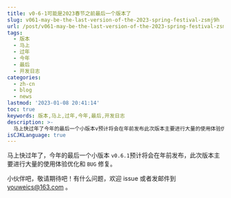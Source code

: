 ```yaml
---
title: v0-6-1可能是2023春节之前最后一个版本了
slug: v061-may-be-the-last-version-of-the-2023-spring-festival-zsmj9h
url: /post/v061-may-be-the-last-version-of-the-2023-spring-festival-zsmj9h.html
tags:
  - 版本
  - 马上
  - 过年
  - 今年
  - 最后
  - 开发日志
categories:
  - zh-cn
  - blog
  - news
lastmod: '2023-01-08 20:41:14'
toc: true
keywords: 版本,马上,过年,今年,最后,开发日志
description: >-
  马上快过年了今年的最后一个小版本v预计将会在年前发布此次版本主要进行大量的使用体验优化和bug修复。小伙伴吧敬请期待吧！有什么问题欢迎issue或者发邮件到youweicsat_com。‍
isCJKLanguage: true
---
```


马上快过年了，今年的最后一个小版本 `v0.6.1`​ 预计将会在年前发布，此次版本主要进行大量的使用体验优化和 `BUG`​ 修复。

小伙伴吧，敬请期待吧！有什么问题，欢迎 issue 或者发邮件到 youweics@163.com 。

‍
